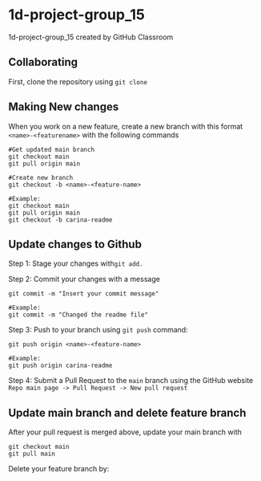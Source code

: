 # 1d-project-group_15

1d-project-group_15 created by GitHub Classroom

## Collaborating

First, clone the repository using `git clone`

## Making New changes

When you work on a new feature, create a new branch with this format `<name>-<featurename>` with the following commands

```
#Get updated main branch
git checkout main
git pull origin main

#Create new branch
git checkout -b <name>-<feature-name>

#Example:
git checkout main
git pull origin main
git checkout -b carina-readme

```

## Update changes to Github

Step 1: Stage your changes with`git add.`

Step 2: Commit your changes with a message

```
git commit -m "Insert your commit message"

#Example:
git commit -m "Changed the readme file"

```

Step 3: Push to your branch using `git push` command:

```
git push origin <name>-<feature-name>

#Example:
git push origin carina-readme

```

Step 4: Submit a Pull Request to the `main` branch using the GitHub website `Repo main page -> Pull Request -> New pull request`

## Update main branch and delete feature branch

After your pull request is merged above, update your main branch with

```
git checkout main
git pull main

```

Delete your feature branch by:
